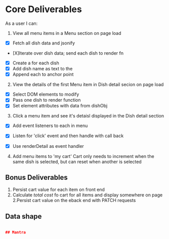 # Core Deliverables
As a user I can:
1. View all menu items in a Menu section on page load
- [X] Fetch all dish data and jsonify
- [X]Iterate over dish data; send each dish to render fn
- [X] Create a <span> for each dish
- [X] Add dish name as text to the <span>
- [X] Append each <span> to anchor point

2. View the details of the first Menu item in Dish detail secion on page load
- [X] Select DOM elements to modify
- [X] Pass one dish to render function
- [X] Set element attributes with data from dishObj

3. Click a menu item and see it's detaisl displayed in the Dish detail section
- [X] Add event listeners to each <span> in menu
- [X] Listen for 'click' event and then handle with call back
- [X] Use renderDetail as event handler


4. Add menu items to 'my cart' Cart only needs to increment when the same dish is selected, but can reset when another is selected


## Bonus Deliverables
1. Persist cart value for each item on front end
2. Calculate *total cost* fo cart for all items and display somewhere on page
2.Persist cart value on the eback end with PATCH requests

## Data shape
````json

## Mantra
